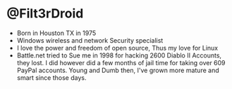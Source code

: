 # @Filt3rDroid
- Born in Houston TX in 1975 
- Windows wireless and network Security specialist
- I love the power and freedom of open source,
Thus my love for Linux
- Battle.net tried to Sue me in 1998 for hacking 2600 Diablo II Accounts, they lost.
I did however did a few months of jail time for taking over 609 PayPal accounts.
Young and Dumb then, I've grown more mature and smart since those days.
<!---
Filt3rDroid/Filt3rDroid is a ✨ special ✨ repository because its `README.md` (this file) appears on your GitHub profile.
You can click the Preview link to take a look at your changes.
--->
